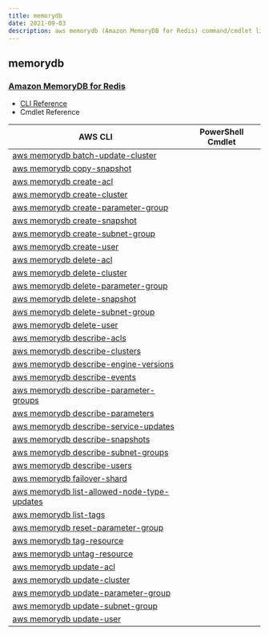 ```yaml
---
title: memorydb
date: 2021-09-03
description: aws memorydb (Amazon MemoryDB for Redis) command/cmdlet list.
---
```


## memorydb

### [Amazon MemoryDB for Redis](https://aws.amazon.com/memorydb/)

* [CLI Reference](https://docs.aws.amazon.com/cli/latest/reference/memorydb/index.html)
* Cmdlet Reference

|AWS CLI|PowerShell Cmdlet|
|----|----|
|[aws memorydb batch-update-cluster](https://docs.aws.amazon.com/cli/latest/reference/memorydb/batch-update-cluster.html)||
|[aws memorydb copy-snapshot](https://docs.aws.amazon.com/cli/latest/reference/memorydb/copy-snapshot.html)||
|[aws memorydb create-acl](https://docs.aws.amazon.com/cli/latest/reference/memorydb/create-acl.html)||
|[aws memorydb create-cluster](https://docs.aws.amazon.com/cli/latest/reference/memorydb/create-cluster.html)||
|[aws memorydb create-parameter-group](https://docs.aws.amazon.com/cli/latest/reference/memorydb/create-parameter-group.html)||
|[aws memorydb create-snapshot](https://docs.aws.amazon.com/cli/latest/reference/memorydb/create-snapshot.html)||
|[aws memorydb create-subnet-group](https://docs.aws.amazon.com/cli/latest/reference/memorydb/create-subnet-group.html)||
|[aws memorydb create-user](https://docs.aws.amazon.com/cli/latest/reference/memorydb/create-user.html)||
|[aws memorydb delete-acl](https://docs.aws.amazon.com/cli/latest/reference/memorydb/delete-acl.html)||
|[aws memorydb delete-cluster](https://docs.aws.amazon.com/cli/latest/reference/memorydb/delete-cluster.html)||
|[aws memorydb delete-parameter-group](https://docs.aws.amazon.com/cli/latest/reference/memorydb/delete-parameter-group.html)||
|[aws memorydb delete-snapshot](https://docs.aws.amazon.com/cli/latest/reference/memorydb/delete-snapshot.html)||
|[aws memorydb delete-subnet-group](https://docs.aws.amazon.com/cli/latest/reference/memorydb/delete-subnet-group.html)||
|[aws memorydb delete-user](https://docs.aws.amazon.com/cli/latest/reference/memorydb/delete-user.html)||
|[aws memorydb describe-acls](https://docs.aws.amazon.com/cli/latest/reference/memorydb/describe-acls.html)||
|[aws memorydb describe-clusters](https://docs.aws.amazon.com/cli/latest/reference/memorydb/describe-clusters.html)||
|[aws memorydb describe-engine-versions](https://docs.aws.amazon.com/cli/latest/reference/memorydb/describe-engine-versions.html)||
|[aws memorydb describe-events](https://docs.aws.amazon.com/cli/latest/reference/memorydb/describe-events.html)||
|[aws memorydb describe-parameter-groups](https://docs.aws.amazon.com/cli/latest/reference/memorydb/describe-parameter-groups.html)||
|[aws memorydb describe-parameters](https://docs.aws.amazon.com/cli/latest/reference/memorydb/describe-parameters.html)||
|[aws memorydb describe-service-updates](https://docs.aws.amazon.com/cli/latest/reference/memorydb/describe-service-updates.html)||
|[aws memorydb describe-snapshots](https://docs.aws.amazon.com/cli/latest/reference/memorydb/describe-snapshots.html)||
|[aws memorydb describe-subnet-groups](https://docs.aws.amazon.com/cli/latest/reference/memorydb/describe-subnet-groups.html)||
|[aws memorydb describe-users](https://docs.aws.amazon.com/cli/latest/reference/memorydb/describe-users.html)||
|[aws memorydb failover-shard](https://docs.aws.amazon.com/cli/latest/reference/memorydb/failover-shard.html)||
|[aws memorydb list-allowed-node-type-updates](https://docs.aws.amazon.com/cli/latest/reference/memorydb/list-allowed-node-type-updates.html)||
|[aws memorydb list-tags](https://docs.aws.amazon.com/cli/latest/reference/memorydb/list-tags.html)||
|[aws memorydb reset-parameter-group](https://docs.aws.amazon.com/cli/latest/reference/memorydb/reset-parameter-group.html)||
|[aws memorydb tag-resource](https://docs.aws.amazon.com/cli/latest/reference/memorydb/tag-resource.html)||
|[aws memorydb untag-resource](https://docs.aws.amazon.com/cli/latest/reference/memorydb/untag-resource.html)||
|[aws memorydb update-acl](https://docs.aws.amazon.com/cli/latest/reference/memorydb/update-acl.html)||
|[aws memorydb update-cluster](https://docs.aws.amazon.com/cli/latest/reference/memorydb/update-cluster.html)||
|[aws memorydb update-parameter-group](https://docs.aws.amazon.com/cli/latest/reference/memorydb/update-parameter-group.html)||
|[aws memorydb update-subnet-group](https://docs.aws.amazon.com/cli/latest/reference/memorydb/update-subnet-group.html)||
|[aws memorydb update-user](https://docs.aws.amazon.com/cli/latest/reference/memorydb/update-user.html)||

